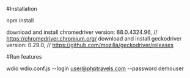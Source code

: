 #Installation

npm install
  
download and install chromedriver version: 88.0.4324.96, // https://chromedriver.chromium.org/
download and install geckodriver version: 0.29.0, // https://github.com/mozilla/geckodriver/releases

#Run features

wdio wdio.conf.js --login user@phptravels.com --password demouser


